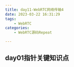 ```yaml
---
title: day11-WebRTC网络传输4
date: 2023-03-22 16:31:29
tags: 
	- WebRTC
categories: 
	- WebRTC源码Repeat

---
```




## day01指针关键知识点
